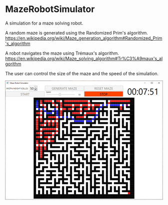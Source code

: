 # MazeRobotSimulator

A simulation for a maze solving robot.

A random maze is generated using the Randomized Prim's algorithm.
https://en.wikipedia.org/wiki/Maze_generation_algorithm#Randomized_Prim's_algorithm

A robot navigates the maze using Trémaux's algorithm.
https://en.wikipedia.org/wiki/Maze_solving_algorithm#Tr%C3%A9maux's_algorithm

The user can control the size of the maze and the speed of the simulation.

![alt text](https://github.com/prbasha/MazeRobotSimulator/blob/master/MazeRobotSimulator/Documentation/maze_screen_shot.PNG)
